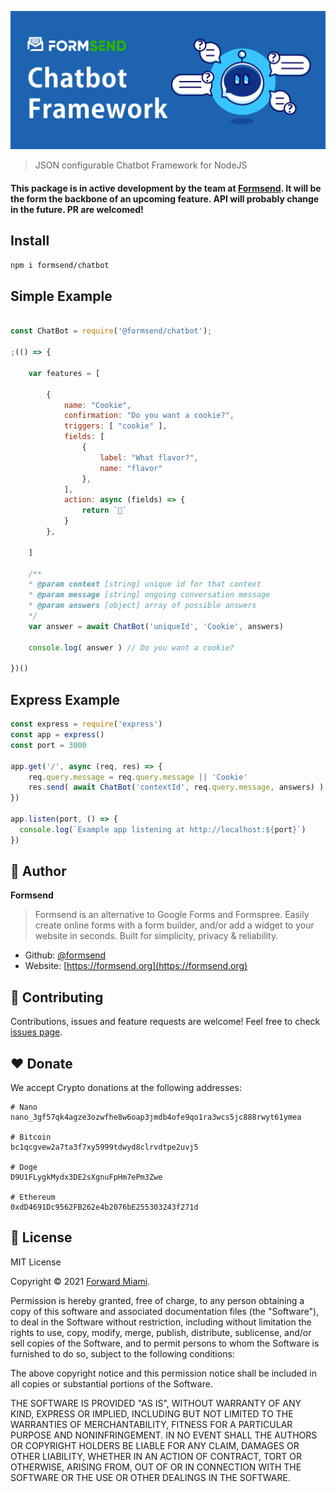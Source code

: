 ![Cover](https://raw.githubusercontent.com/formsend/chatbot/master/.github/hero.png)

> JSON configurable Chatbot Framework for NodeJS


#### This package is in active development by the team at [Formsend](https://formsend.org). It will be the form the backbone of an upcoming feature. API will probably change in the future. PR are welcomed!

## Install

```sh
npm i formsend/chatbot
``` 

## Simple Example

```js

const ChatBot = require('@formsend/chatbot');

;(() => {

	var features = [

		{
			name: "Cookie",
			confirmation: "Do you want a cookie?",
			triggers: [ "cookie" ],
			fields: [
				{
					label: "What flavor?",
					name: "flavor"
				},
			],
			action: async (fields) => {
				return `🍪`
			}
		},

	]

	/**
	* @param context [string] unique id for that context
	* @param message [string] ongoing conversation message
	* @param answers [object] array of possible answers
	*/
	var answer = await ChatBot('uniqueId', 'Cookie', answers)

	console.log( answer ) // Do you want a cookie? 

})()

```

## Express Example
```javascript
const express = require('express')
const app = express()
const port = 3000

app.get('/', async (req, res) => {
	req.query.message = req.query.message || 'Cookie'
	res.send( await ChatBot('contextId', req.query.message, answers) )
})

app.listen(port, () => {
  console.log(`Example app listening at http://localhost:${port}`)
})
```

## 👤 Author

**Formsend**

> Formsend is an alternative to Google Forms and Formspree. Easily create online forms with a form builder, and/or add a widget to your website in seconds. Built for simplicity, privacy & reliability.

* Github: [@formsend](https://github.com/formsend)
* Website: [https://formsend.org](https://formsend.org)

## 🤝 Contributing

Contributions, issues and feature requests are welcome! Feel free to check [issues page](https://github.com/formsend/chatbot/issues).

## ♥️ Donate 

We accept Crypto donations at the following addresses: 

```
# Nano
nano_3gf57qk4agze3ozwfhe8w6oap3jmdb4ofe9qo1ra3wcs5jc888rwyt61ymea

# Bitcoin
bc1qcgvew2a7ta3f7xy5999tdwyd8clrvdtpe2uvj5

# Doge
D9U1FLygkMydx3DE2sXgnuFpHm7ePm3Zwe

# Ethereum
0xdD4691Dc9562FB262e4b2076bE255303243f271d
```

## 📝 License

MIT License

Copyright © 2021 [Forward Miami](https://forward.miami).

Permission is hereby granted, free of charge, to any person obtaining a copy
of this software and associated documentation files (the "Software"), to deal
in the Software without restriction, including without limitation the rights
to use, copy, modify, merge, publish, distribute, sublicense, and/or sell
copies of the Software, and to permit persons to whom the Software is
furnished to do so, subject to the following conditions:

The above copyright notice and this permission notice shall be included in all
copies or substantial portions of the Software.

THE SOFTWARE IS PROVIDED "AS IS", WITHOUT WARRANTY OF ANY KIND, EXPRESS OR
IMPLIED, INCLUDING BUT NOT LIMITED TO THE WARRANTIES OF MERCHANTABILITY,
FITNESS FOR A PARTICULAR PURPOSE AND NONINFRINGEMENT. IN NO EVENT SHALL THE
AUTHORS OR COPYRIGHT HOLDERS BE LIABLE FOR ANY CLAIM, DAMAGES OR OTHER
LIABILITY, WHETHER IN AN ACTION OF CONTRACT, TORT OR OTHERWISE, ARISING FROM,
OUT OF OR IN CONNECTION WITH THE SOFTWARE OR THE USE OR OTHER DEALINGS IN THE
SOFTWARE.